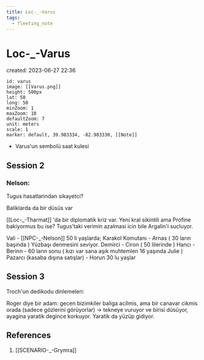 ```yaml
---
title: Loc-_-Varus
tags:
  - fleeting_note
---
```


# Loc-_-Varus
created: 2023-06-27 22:36

```leaflet
id: varus
image: [[Varus.png]]
height: 500px
lat: 50
long: 50
minZoom: 1
maxZoom: 10
defaultZoom: 7 
unit: meters
scale: 1
marker: default, 39.983334, -82.983330, [[Note]]
```
-  Varus'un sembolü saat kulesi

## Session 2


### Nelson:
Tugus hasatlarindan sikayetci?

Baliklarda da bir düsüs var

[[Loc-_-Tharmat]] 'da bir diplomatik kriz var. Yeni kral sikintili ama Profine bakiyormus bu ise? Tugus'taki verimin azalmasi icin bile Argalin'i sucluyor.

Vali - [[NPC-_-Nelson]] 50 li yaşlarda;
Karakol Komutanı - Arnas ( 30 ların başında ) Yüzbaşı denmesini seviyor.
Demirci - Ciron ( 50 lilerinde )
Hancı - Berinn - 60 ların sonu ( kızı var sana aşık muhtemlen 16 yaşında Julie )
Pazarcı (kasaba dışına satışlar) - Horun 30 lu yaşlar

## Session 3
Troch'un dedikodu dinlemeleri:

Roger diye bir adam: gecen bizimkiler baliga acilmis, ama bir canavar cikmis orada (sadece gözlerini görüyorlar) -> tekneye vuruyor ve birisi düsüyor, ayagina yaratik degince korkuyor. Yaratik da yüzüp gidiyor.




## References
1. [[SCENARIO-_-Grymra]]